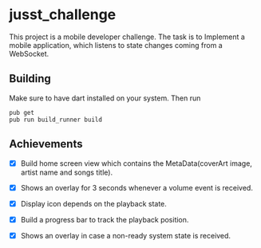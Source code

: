 # jusst_challenge

This project is a mobile developer challenge.
The task is to Implement a mobile application, which listens to state changes coming from a WebSocket.

## Building
Make sure to have dart installed on your system. Then run

```
pub get
pub run build_runner build
```

## Achievements
- [x] Build home screen view which contains the MetaData(coverArt image, artist name and songs title).
- [x] Shows an overlay for 3 seconds whenever a volume event is received.
- [x] Display icon depends on the playback state.
- [x] Build a progress bar to track the playback position.
- [x] Shows an overlay in case a non-ready system state is received.



